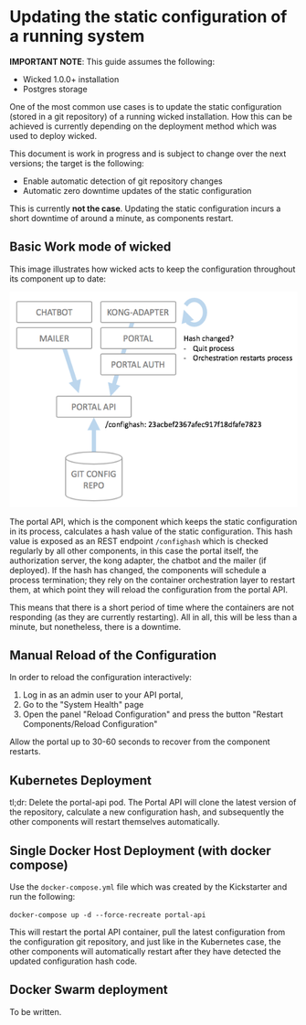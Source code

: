 # Updating the static configuration of a running system

**IMPORTANT NOTE**: This guide assumes the following:

* Wicked 1.0.0+ installation
* Postgres storage

One of the most common use cases is to update the static configuration (stored in a git repository) of a running wicked installation. How this can be achieved is currently depending on the deployment method which was used to deploy wicked.

This document is work in progress and is subject to change over the next versions; the target is the following:

* Enable automatic detection of git repository changes
* Automatic zero downtime updates of the static configuration

This is currently **not the case**. Updating the static configuration incurs a short downtime of around a minute, as components restart.

## Basic Work mode of wicked

This image illustrates how wicked acts to keep the configuration throughout its component up to date:

![Config Hash Checking](images/update-config-process.png)

The portal API, which is the component which keeps the static configuration in its process, calculates a hash value of the static configuration. This hash value is exposed as an REST endpoint `/confighash` which is checked regularly by all other components, in this case the portal itself, the authorization server, the kong adapter, the chatbot and the mailer (if deployed). If the hash has changed, the components will schedule a process termination; they rely on the container orchestration layer to restart them, at which point they will reload the configuration from the portal API.

This means that there is a short period of time where the containers are not responding (as they are currently restarting). All in all, this will be less than a minute, but nonetheless, there is a downtime.

## Manual Reload of the Configuration

In order to reload the configuration interactively:

1. Log in as an admin user to your API portal,
1. Go to the "System Health" page
1. Open the panel "Reload Configuration" and press the button "Restart Components/Reload Configuration"

Allow the portal up to 30-60 seconds to recover from the component restarts.

## Kubernetes Deployment

tl;dr: Delete the portal-api pod. The Portal API will clone the latest version of the repository, calculate a new configuration hash, and subsequently the other components will restart themselves automatically.

## Single Docker Host Deployment (with docker compose)

Use the `docker-compose.yml` file which was created by the Kickstarter and run the following:

`docker-compose up -d --force-recreate portal-api`

This will restart the portal API container, pull the latest configuration from the configuration git repository, and just like in the Kubernetes case, the other components will automatically restart after they have detected the updated configuration hash code.

## Docker Swarm deployment

To be written.
